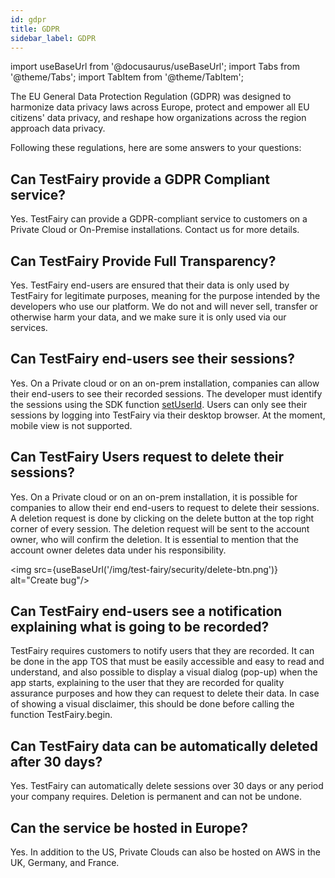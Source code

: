 ```yaml
---
id: gdpr
title: GDPR
sidebar_label: GDPR
---
```


import useBaseUrl from '@docusaurus/useBaseUrl';
import Tabs from '@theme/Tabs';
import TabItem from '@theme/TabItem';

The EU General Data Protection Regulation (GDPR) was designed to harmonize data privacy laws across Europe, protect and empower all EU citizens' data privacy, and reshape how organizations across the region approach data privacy.

Following these regulations, here are some answers to your questions:

## Can TestFairy provide a GDPR Compliant service?

Yes. TestFairy can provide a GDPR-compliant service to customers on a Private Cloud or On-Premise installations. Contact us for more details.

## Can TestFairy Provide Full Transparency?

Yes. TestFairy end-users are ensured that their data is only used by TestFairy for legitimate purposes, meaning for the purpose intended by the developers who use our platform. We do not and will never sell, transfer or otherwise harm your data, and we make sure it is only used via our services.

## Can TestFairy end-users see their sessions?

Yes. On a Private cloud or on an on-prem installation, companies can allow their end-users to see their recorded sessions. The developer must identify the sessions using the SDK function [setUserId](/test-fairy/sdk/identifying-users).
Users can only see their sessions by logging into TestFairy via their desktop browser. At the moment, mobile view is not supported.

## Can TestFairy Users request to delete their sessions?

Yes. On a Private cloud or on an on-prem installation, it is possible for companies to allow their end end-users to request to delete their sessions. A deletion request is done by clicking on the delete button at the top right corner of every session.
The deletion request will be sent to the account owner, who will confirm the deletion.
It is essential to mention that the account owner deletes data under his responsibility.

<img src={useBaseUrl('/img/test-fairy/security/delete-btn.png')} alt="Create bug"/>

## Can TestFairy end-users see a notification explaining what is going to be recorded?

TestFairy requires customers to notify users that they are recorded. It can be done in the app TOS that must be easily accessible and easy to read and understand, and also possible to display a visual dialog (pop-up) when the app starts, explaining to the user that they are recorded for quality assurance purposes and how they can request to delete their data.
In case of showing a visual disclaimer, this should be done before calling the function TestFairy.begin.

## Can TestFairy data can be automatically deleted after 30 days?

Yes. TestFairy can automatically delete sessions over 30 days or any period your company requires. Deletion is permanent and can not be undone.

## Can the service be hosted in Europe?

Yes. In addition to the US, Private Clouds can also be hosted on AWS in the UK, Germany, and France.
